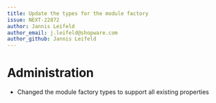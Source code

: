 ```yaml
---
title: Update the types for the module factory
issue: NEXT-22872
author: Jannis Leifeld
author_email: j.leifeld@shopware.com
author_github: Jannis Leifeld
---
```

# Administration
* Changed the module factory types to support all existing properties
